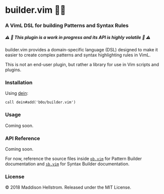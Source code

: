 # builder.vim :construction_worker::hammer:
### A VimL DSL for building Patterns and Syntax Rules
##### :warning: :construction: This plugin is a work in progress and its API is highly volatile :construction: :warning:

builder.vim provides a domain-specific language (DSL) designed to make it
easier to create complex patterns and syntax highlighting rules in VimL.

This is not an end-user plugin, but rather a library for use in Vim scripts and plugins.

### Installation

Using [dein](https://github.com/Shougo/dein.vim): 
```viml
call dein#add('b0o/builder.vim')
```

### Usage

Coming soon.

### API Reference

Coming soon.

For now, reference the source files inside [`pb.vim`](./blob/master/autoload/pb.vim) for Pattern Builder documentation
and [`sb.vim`](./blob/master/autoload/sb.vim) for Syntax Builder documentation.

### License

&copy; 2018 Maddison Hellstrom. Released under the MIT License.
